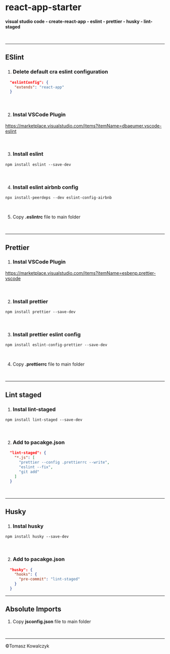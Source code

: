 # **react-app-starter**


**visual studio code - create-react-app - eslint - prettier - husky - lint-staged**

<br />

---
## **ESlint**

1. ### Delete default cra eslint configuration

```json
  "eslintConfig": {
    "extends": "react-app"
  }
```

<br />

2. ### Instal VSCode Plugin

<https://marketplace.visualstudio.com/items?itemName=dbaeumer.vscode-eslint>


<br />

3. ### Install eslint

```npm install eslint --save-dev```

<br />

4. ### Install eslint airbnb config

```npx install-peerdeps --dev eslint-config-airbnb```

<br />

5. Copy **.eslintrc** file to main folder

<br />

---
## **Prettier**

1. ### Instal VSCode Plugin

<https://marketplace.visualstudio.com/items?itemName=esbenp.prettier-vscode>

<br />

2. ### Install prettier

```npm install prettier --save-dev```

<br />

3. ### Install prettier eslint config

```npm install eslint-config-prettier --save-dev```

<br />

4. Copy **.prettierrc** file to main folder

<br />

---
## **Lint staged**

1. ### Instal lint-staged

```npm install lint-staged --save-dev```

<br />

2. ### Add to pacakge.json

```json
  "lint-staged": {
    "*.js": [
      "prettier --config .prettierrc --write",
      "eslint --fix",
      "git add"
    ]
  }
```

<br />

---
## **Husky**

1. ### Instal husky

```npm install husky --save-dev```

<br />

2. ### Add to pacakge.json

```json
  "husky": {
    "hooks": {
      "pre-commit": "lint-staged"
    }
  }
```


---
## **Absolute Imports**

1. Copy **jsconfig.json** file to main folder

<br />

---

&copy;Tomasz Kowalczyk
